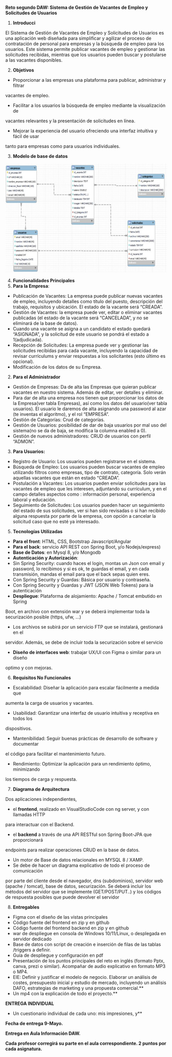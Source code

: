 ﻿**Reto segundo DAW: Sistema de Gestión de Vacantes de Empleo y Solicitudes de Usuarios**

1. **Introducci**

El Sistema de Gestión de Vacantes de Empleo y Solicitudes de Usuarios es una aplicación web diseñada para simplificar y agilizar el proceso de contratación de personal para empresas y la búsqueda de empleo para los usuarios. Este sistema permite publicar vacantes de empleo y gestionar las solicitudes recibidas, mientras que los usuarios pueden buscar y postularse a las vacantes disponibles.

2. **Objetivos**

- Proporcionar a las empresas una plataforma para publicar, administrar y filtrar

vacantes de empleo.

- Facilitar a los usuarios la búsqueda de empleo mediante la visualización de

vacantes relevantes y la presentación de solicitudes en línea.

- Mejorar la experiencia del usuario ofreciendo una interfaz intuitiva y fácil de usar

tanto para empresas como para usuarios individuales.

3. **Modelo de base de datos**

![](Resources/Documentacion/img/Aspose.Words.3e67954a-83a3-4d22-bea4-71ab62b9e107.002.jpeg)

4. **Funcionalidades Principales**
5. **Para la Empresa**:

- Publicación de Vacantes: La empresa puede publicar nuevas vacantes de empleo, incluyendo detalles como título del puesto, descripción del trabajo, requisitos y ubicación. El estado de la vacante será “CREADA”.
- Gestión de Vacantes: la empresa puede ver, editar o eliminar vacantes publicadas (el estado de la vacante será “CANCELADA”, y no se eliminará de la base de datos).
- Cuando una vacante se asigna a un candidato el estado quedará “ASIGNADA”, y la solicitud de este usuario se pondrá el estado a 1(adjudicada).
- Recepción de Solicitudes: La empresa puede ver y gestionar las solicitudes recibidas para cada vacante, incluyendo la capacidad de revisar currículums y enviar respuestas a los solicitantes (esto último es opcional).
- Modificación de los datos de su Empresa.

2. **Para el Administrador**

- Gestión de Empresas: Da de alta las Empresas que quieran publicar vacantes en nuestro sistema. Además de editar, ver detalles y eliminar.
- Para dar de alta una empresa nos tienen que proporcionar los datos de la Empresa(ver tabla Empresas), así como los datos del usuario(ver tabla usuarios). El usuario le daremos de alta asignando una password al azar (te inventas el algoritmo), y el rol “EMPRESA”.
- Gestión de Categorías: Crud de categorías.
- Gestión de Usuarios: posibilidad de dar de baja usuarios por mal uso del sistema(no se da de baja, se modifica la columna enabled a 0).
- Gestión de nuevos administradores: CRUD de usuarios con perfil “ADMON”.

3. **Para Usuarios:**

- Registro de Usuario: Los usuarios pueden registrarse en el sistema.
- Búsqueda de Empleo: Los usuarios pueden buscar vacantes de empleo utilizando filtros como empresas, tipo de contrato, categoría. Solo verán aquellas vacantes que están en estado “CREADA”.
- Postulación a Vacantes: Los usuarios pueden enviar solicitudes para las vacantes de empleo que les interesen, adjuntando su currículum, y en el campo detalles aspectos como : información personal, experiencia laboral y educación.
- Seguimiento de Solicitudes: Los usuarios pueden hacer un seguimiento del estado de sus solicitudes, ver si han sido revisadas o si han recibido alguna respuesta por parte de la empresa, con opción a cancelar la solicitud caso que no esté ya interesado.

5. **Tecnologías Utilizadas**

- **Para el front**: HTML, CSS, Bootstrap Javascript/Angular
- **Para el back**: servicio API REST con Spring Boot, y/o Nodejs/express)
- **Base de Datos**: en Mysql 8, y/o Mongodb
- **Autenticación y Autorización**:
- Sin Spring Security: cuando haces el login, montas un Json con email y password, lo recibimos y si es ok, te guardas el email, y en cada transmisión, mandas el email para que el back sepas quien eres.
- Con Spring Security y Guardas: Básica por usuario y contraseña.
- Con Spring Security y Guardas y JWT (JSON Web Tokens) para la autenticación
- **Despliegue**: Plataforma de alojamiento: Apache / Tomcat embutido en Spring

Boot, en archivo con extensión war y se deberá implementar toda la securización posible (https, ufw, ...)

- Los archivos se subirá por un servicio FTP que se instalará, gestionará en el

servidor. Además, se debe de incluir toda la securización sobre el servicio

- **Diseño de interfaces web**: trabajar UX/UI con Figma o similar para un diseño

optimo y con mejoras.

6. **Requisitos No Funcionales**

- Escalabilidad: Diseñar la aplicación para escalar fácilmente a medida que

aumenta la carga de usuarios y vacantes.

- Usabilidad: Garantizar una interfaz de usuario intuitiva y receptiva en todos los

dispositivos.

- Mantenibilidad: Seguir buenas prácticas de desarrollo de software y documentar

el código para facilitar el mantenimiento futuro.

- Rendimiento: Optimizar la aplicación para un rendimiento óptimo, minimizando

los tiempos de carga y respuesta.

7. **Diagrama de Arquitectura**

Dos aplicaciones independientes,

- el **frontend**, realizado en VisualStudioCode con ng server, y con llamadas HTTP

para interactuar con el Backend.

- el **backend** a través de una API RESTful son Spring Boot-JPA que proporcionará

endpoints para realizar operaciones CRUD en la base de datos.

- Un motor de Base de datos relacionales en MYSQL 8 / XAMP.
- Se debe de hacer un diagrama explicativo de todo el proceso de comunicación

por parte del cliente desde el navegador, dns (subdominios), servidor web (apache / tomcat), base de datos, securización. Se deberá incluir los métodos del servidor que se implemente (GET/POST/PUT..) y los códigos de respuesta posibles que puede devolver el servidor

8. **Entregables**

- Figma con el diseño de las vistas principales
- Código fuente del frontend en zip y en github
- Código fuente del frontend backend en zip y en github
- war de despliegue en consola de Windows 10/11/Linux, o desplegada en servidor dedicado
- Base de datos con script de creación e inserción de filas de las tablas /triggers a definir.
- Guía de despliegue y configuración en pdf
- Presentación de los puntos principales del reto en inglés (formato Pptx, canva, prezi o similar). Acompañar de audio explicativo en formato MP3 o MP4.
- EIE: Definir y justificar el modelo de negocio. Elaborar un análisis de costes, presupuesto inicial y estudio de mercado, incluyendo un análisis DAFO, estrategias de marketing y una propuesta comercial.\*\*
- Un mp4 con la explicación de todo el proyecto.\*\*

**ENTREGA INDIVIDUAL**

- Un cuestionario individual de cada uno: mis impresiones, y\*\*

**Fecha de entrega 9-Mayo.**

**Entrega en Aula Información DAW.**

**Cada profesor corregirá su parte en el aula correspondiente. 2 puntos por cada asignatura.**
